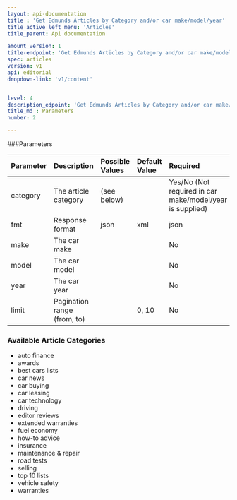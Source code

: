 ```yaml
---
layout: api-documentation
title : 'Get Edmunds Articles by Category and/or car make/model/year'
title_active_left_menu: 'Articles'
title_parent: Api documentation

amount_version: 1
title-endpoint: 'Get Edmunds Articles by Category and/or car make/model/year'
spec: articles
version: v1
api: editorial
dropdown-link: 'v1/content'


level: 4
description_edpoint: 'Get Edmunds Articles by Category and/or car make/model/year'
title_md : Parameters
number: 2

---
```



###Parameters

| Parameter  	| Description                           | Possible Values   	| Default Value | Required                                                  |
|:--------------|:--------------------------------------|:----------------------|:------------- |:----------------------------------------------------------|
| category	 	| The article category          		| (see below)			| 		        | Yes/No (Not required in car make/model/year is supplied)  |
| fmt        	| Response format                       | json | xml         	| json          | Yes                                                       |
| make  	 	| The car make                  		| 						| 		        | No                                                        |
| model		 	| The car model                     	| 						| 		        | No                                                        |
| year  	 	| The car year                      	| 						| 		        | No                                                        |
| limit 	 	| Pagination range (from, to)			| 						| 0, 10	        | No                                                        |

### Available Article Categories

* auto finance
* awards
* best cars lists
* car news
* car buying
* car leasing
* car technology
* driving
* editor reviews
* extended warranties
* fuel economy
* how-to advice
* insurance
* maintenance & repair
* road tests
* selling
* top 10 lists
* vehicle safety
* warranties

